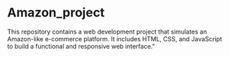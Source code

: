 # Amazon_project
This repository contains a web development project that simulates an Amazon-like e-commerce platform. It includes HTML, CSS, and JavaScript to build a functional and responsive web interface."
